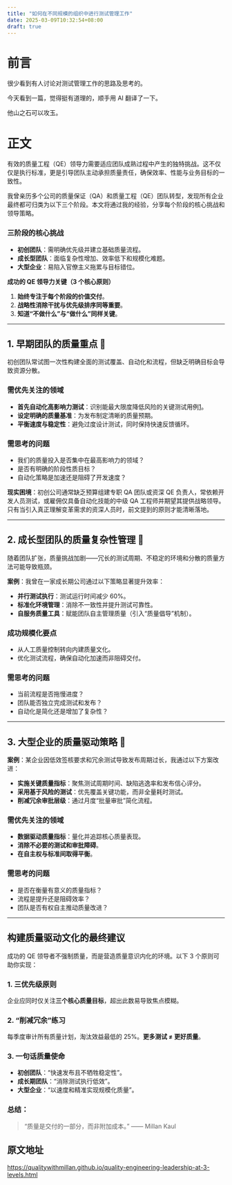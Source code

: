 ```yaml
---
title: "如何在不同规模的组织中进行测试管理工作"
date: 2025-03-09T10:32:54+08:00
draft: true
---
```


# 前言

很少看到有人讨论对测试管理工作的思路及思考的。

今天看到一篇，觉得挺有道理的，顺手用 AI 翻译了一下。

他山之石可以攻玉。

# 正文

有效的质量工程（QE）领导力需要适应团队成熟过程中产生的独特挑战。这不仅仅是执行标准，更是引导团队主动承担质量责任，确保效率、性能与业务目标的一致性。

我曾亲历多个公司的质量保证（QA）和质量工程（QE）团队转型，发现所有企业最终都可归类为以下三个阶段。本文将通过我的经验，分享每个阶段的核心挑战和领导策略。

### 三阶段的核心挑战

- ​**初创团队**：需明确优先级并建立基础质量流程。
- ​**成长型团队**：面临复杂性增加、效率低下和规模化难题。
- ​**大型企业**：易陷入官僚主义拖累与目标错位。

**成功的 QE 领导力关键（3 个核心原则）​**

1. ​**始终专注于每个阶段的价值交付**。
2. ​**战略性消除干扰与优先级排序同等重要**。
3. ​**知道“不做什么”与“做什么”同样关键**。

---

## 1. 早期团队的质量重点 🚀

初创团队常试图一次性构建全面的测试覆盖、自动化和流程，但缺乏明确目标会导致资源分散。

### 需优先关注的领域

- ​**首先自动化高影响力测试**：识别能最大限度降低风险的关键测试用例[1](@ref)。
- ​**设定明确的质量基准**：为发布制定清晰的质量预期。
- ​**平衡速度与稳定性**：避免过度设计测试，同时保持快速反馈循环。

### 需思考的问题

- 我们的质量投入是否集中在最高影响力的领域？
- 是否有明确的阶段性质目标？
- 自动化策略是加速还是阻碍了开发速度？

**现实困境**：初创公司通常缺乏预算组建专职 QA 团队或资深 QE 负责人，常依赖开发人员测试，或雇佣仅具备自动化技能的中级 QA 工程师并期望其提供战略领导。只有当引入真正理解变革需求的资深人员时，前文提到的原则才能清晰落地。

---

## 2. 成长型团队的质量复杂性管理 👔

随着团队扩张，质量挑战加剧——冗长的测试周期、不稳定的环境和分散的质量方法可能导致瓶颈。

**案例**：我曾在一家成长期公司通过以下策略显著提升效率：

- ​**并行测试执行**：测试运行时间减少 60%。
- ​**标准化环境管理**：消除不一致性并提升测试可靠性。
- ​**自服务质量工具**：赋能团队自主管理质量（引入“质量倡导”机制）。

### 成功规模化要点

- 从人工质量控制转向内建质量文化。
- 优化测试流程，确保自动化加速而非阻碍交付。

### 需思考的问题

- 当前流程是否拖慢进度？
- 团队能否独立完成测试和发布？
- 自动化是简化还是增加了复杂性？

---

## 3. 大型企业的质量驱动策略 💼

**案例**：某企业因低效签核要求和冗余测试导致发布周期过长，我通过以下方案改进：

- ​**实施关键质量指标**：聚焦测试周期时间、缺陷逃逸率和发布信心评分。
- ​**采用基于风险的测试**：优先覆盖关键功能，而非全量耗时测试。
- ​**削减冗余审批层级**：通过月度“批量审批”简化流程。

### 需优先关注的领域

- ​**数据驱动质量指标**：量化并追踪核心质量表现。
- ​**消除不必要的测试和审批障碍**。
- ​**在自主权与标准间取得平衡**。

### 需思考的问题

- 是否在衡量有意义的质量指标？
- 流程是提升还是阻碍效率？
- 团队是否有权自主推动质量改进？

---

## 构建质量驱动文化的最终建议

成功的 QE 领导者不强制质量，而是营造质量意识内化的环境。以下 3 个原则可助你实现：

### 1. 三优先级原则

企业应同时仅关注**三个核心质量目标**，超出此数易导致焦点模糊。

### 2. “削减冗余”练习

每季度审计所有质量计划，淘汰效益最低的 25%。​**更多测试 ≠ 更好质量**。

### 3. 一句话质量使命

- ​**初创团队**：“快速发布且不牺牲稳定性”。
- ​**成长期团队**：“消除测试执行低效”。
- ​**大型企业**：“以速度和精准实现规模化质量”。

### 总结：

> “质量是交付的一部分，而非附加成本。” —— Millan Kaul

## 原文地址

https://qualitywithmillan.github.io/quality-engineering-leadership-at-3-levels.html
